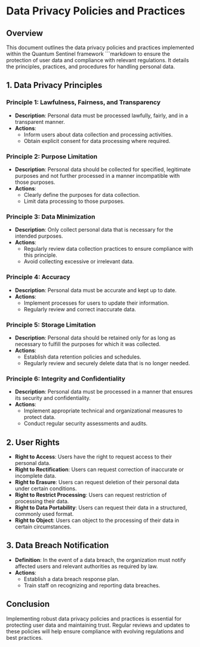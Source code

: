 # Data Privacy Policies and Practices

## Overview
This document outlines the data privacy policies and practices implemented within the Quantum Sentinel framework ```markdown
to ensure the protection of user data and compliance with relevant regulations. It details the principles, practices, and procedures for handling personal data.

## 1. Data Privacy Principles

### Principle 1: Lawfulness, Fairness, and Transparency
- **Description**: Personal data must be processed lawfully, fairly, and in a transparent manner.
- **Actions**:
  - Inform users about data collection and processing activities.
  - Obtain explicit consent for data processing where required.

### Principle 2: Purpose Limitation
- **Description**: Personal data should be collected for specified, legitimate purposes and not further processed in a manner incompatible with those purposes.
- **Actions**:
  - Clearly define the purposes for data collection.
  - Limit data processing to those purposes.

### Principle 3: Data Minimization
- **Description**: Only collect personal data that is necessary for the intended purposes.
- **Actions**:
  - Regularly review data collection practices to ensure compliance with this principle.
  - Avoid collecting excessive or irrelevant data.

### Principle 4: Accuracy
- **Description**: Personal data must be accurate and kept up to date.
- **Actions**:
  - Implement processes for users to update their information.
  - Regularly review and correct inaccurate data.

### Principle 5: Storage Limitation
- **Description**: Personal data should be retained only for as long as necessary to fulfill the purposes for which it was collected.
- **Actions**:
  - Establish data retention policies and schedules.
  - Regularly review and securely delete data that is no longer needed.

### Principle 6: Integrity and Confidentiality
- **Description**: Personal data must be processed in a manner that ensures its security and confidentiality.
- **Actions**:
  - Implement appropriate technical and organizational measures to protect data.
  - Conduct regular security assessments and audits.

## 2. User Rights
- **Right to Access**: Users have the right to request access to their personal data.
- **Right to Rectification**: Users can request correction of inaccurate or incomplete data.
- **Right to Erasure**: Users can request deletion of their personal data under certain conditions.
- **Right to Restrict Processing**: Users can request restriction of processing their data.
- **Right to Data Portability**: Users can request their data in a structured, commonly used format.
- **Right to Object**: Users can object to the processing of their data in certain circumstances.

## 3. Data Breach Notification
- **Definition**: In the event of a data breach, the organization must notify affected users and relevant authorities as required by law.
- **Actions**:
  - Establish a data breach response plan.
  - Train staff on recognizing and reporting data breaches.

## Conclusion
Implementing robust data privacy policies and practices is essential for protecting user data and maintaining trust. Regular reviews and updates to these policies will help ensure compliance with evolving regulations and best practices.
